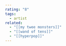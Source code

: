 ```yaml
---
rating: "8"
tags:
  - artist
related:
  - "[[my twee monsters]]"
  - "[[wand of tens]]"
  - "[[hyperpop]]"
---
```

